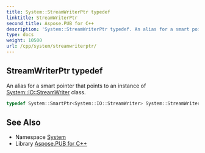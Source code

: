 ```yaml
---
title: System::StreamWriterPtr typedef
linktitle: StreamWriterPtr
second_title: Aspose.PUB for C++
description: 'System::StreamWriterPtr typedef. An alias for a smart pointer that points to an instance of System::IO::StreamWriter class in C++.'
type: docs
weight: 10500
url: /cpp/system/streamwriterptr/
---
```

## StreamWriterPtr typedef


An alias for a smart pointer that points to an instance of [System::IO::StreamWriter](../../system.io/streamwriter/) class.

```cpp
typedef System::SmartPtr<System::IO::StreamWriter> System::StreamWriterPtr
```

## See Also

* Namespace [System](../)
* Library [Aspose.PUB for C++](../../)
